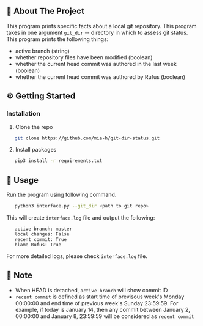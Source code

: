 ## 🌟 About The Project

This program prints specific facts about a local git repository.
This program takes in one argument `git_dir` -- directory in which to assess git status.
This program prints the following things:

- active branch (string)
- whether repository files have been modified (boolean)
- whether the current head commit was authored in the last week (boolean)
- whether the current head commit was authored by Rufus (boolean)

## ⚙️ Getting Started

### Installation

1.  Clone the repo
```sh
   git clone https://github.com/mie-h/git-dir-status.git
```

2. Install packages
```sh
   pip3 install -r requirements.txt
```

## 🏃 Usage

Run the program using following command.

```sh
   python3 interface.py --git_dir <path to git repo>
```

This will create `interface.log` file and output the following:

```
   active branch: master
   local changes: False
   recent commit: True
   blame Rufus: True
```

For more detailed logs, please check `interface.log` file.

## 🚩 Note

- When HEAD is detached, `active branch` will show commit ID
- `recent commit` is defined as start time of previsous week's Monday 00:00:00 and end time of previous week's Sunday 23:59:59. For example, if today is January 14, then any commit between January 2, 00:00:00 and January 8, 23:59:59 will be considered as `recent commit`
